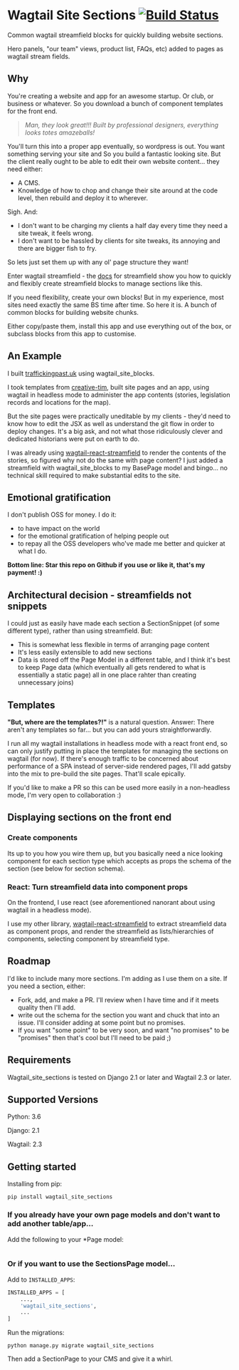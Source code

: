 # Wagtail Site Sections [![Build Status](https://travis-ci.com/thclark/wagtail_site_blocks.svg?branch=master)](https://travis-ci.com/thclark/wagtail_site_blocks)


Common wagtail streamfield blocks for quickly building website sections.

Hero panels, "our team" views, product list, FAQs, etc) added to pages as wagtail stream fields.


## Why

You're creating a website and app for an awesome startup. Or club, or business or whatever. So you download a bunch of
component templates for the front end.

> *Man, they look great!!! Built by professional designers, everything looks totes amazeballs!*

You'll turn this into a proper app eventually, so wordpress is out. You want something serving your site and 
So you build a fantastic looking site. But the client really ought to be able to edit their own website content... 
they need either:
- A CMS.
- Knowledge of how to chop and change their site around at the code level, then rebuild and deploy it to wherever.

Sigh. And:
- I don't want to be charging my clients a half day every time they need a site tweak, it feels wrong.
- I don't want to be hassled by clients for site tweaks, its annoying and there are bigger fish to fry.

So lets just set them up with any ol' page structure they want!

Enter wagtail streamfield - the [docs]() for streamfield show you how to quickly and flexibly create streamfield blocks
to manage sections like this.

If you need flexibility, create your own blocks! But in my experience, most sites need exactly the same BS time after time.
So here it is. A bunch of common blocks for building website chunks.

Either copy/paste them, install this app and use everything out of the box, or subclass blocks from this app to customise.


## An Example

I built [traffickingpast.uk](TODO) using wagtail_site_blocks.  

I took templates from [creative-tim](https://www.creative-tim.com/product/material-kit-pro-react), built site pages
and an app, using wagtail in headless mode to administer the app contents (stories, legislation records and locations
for the map).

But the site pages were practically uneditable by my clients - they'd need to know how to edit the JSX as well as
understand the git flow in order to deploy changes. It's a big ask, and not what those ridiculously clever and dedicated
historians were put on earth to do.

I was already using [wagtail-react-streamfield](TODO) to render the contents of the stories, so figured why not do the same
with page content? I just added a streamfield with wagtail_site_blocks to my BasePage model and bingo... no technical
skill required to make substantial edits to the site.


## Emotional gratification

I don't publish OSS for money. I do it:
 - to have impact on the world
 - for the emotional gratification of helping people out
 - to repay all the OSS developers who've made me better and quicker at what I do.

**Bottom line: Star this repo on Github if you use or like it, that's my payment! :)** 


## Architectural decision - streamfields not snippets

I could just as easily have made each section a SectionSnippet (of some different type), rather than using streamfield. But:
 - This is somewhat less flexible in terms of arranging page content
 - It's less easily extensible to add new sections
 - Data is stored off the Page Model in a different table, and I think it's best to keep Page data (which eventually all
 gets rendered to what is essentially a static page) all in one place rahter than creating unnecessary joins)


## Templates

**"But, where are the templates?!"** is a natural question. Answer: There aren't any templates so far... but you can add
yours straightforwardly.

I run all my wagtail installations in headless mode with a react front end, so can only justify putting in place the
templates for managing the sections on wagtail (for now). If there's enough traffic to be concerned about performance of
a SPA instead of server-side rendered pages, I'll add gatsby into the mix to pre-build the site pages.
That'll scale epically.

If you'd like to make a PR so this can be used more easily in a non-headless mode, I'm very open to collaboration :)


## Displaying sections on the front end

### Create components

Its up to you how you wire them up, but you basically need a nice looking component for each section type which accepts
as props the schema of the section (see below for section schema).

### React: Turn streamfield data into component props

On the frontend, I use react (see aforementioned nanorant about using wagtail in a headless mode). 

I use my other library, [wagtail-react-streamfield]() to extract streamfield data as component props, and render the 
streamfield as lists/hierarchies of components, selecting component by streamfield type.


## Roadmap

I'd like to include many more sections. I'm adding as I use them on a site. If you need a section, either:
- Fork, add, and make a PR. I'll review when I have time and if it meets quality then I'll add.
- write out the schema for the section you want and chuck that into an issue. I'll consider adding at some point but no promises.
- If you want "some point" to be very soon, and want "no promises" to be "promises" then that's cool but I'll need to be paid ;)


## Requirements

Wagtail_site_sections is tested on Django 2.1 or later and Wagtail 2.3 or later.


## Supported Versions

Python: 3.6

Django: 2.1

Wagtail: 2.3


## Getting started

Installing from pip:

```
pip install wagtail_site_sections
```

### If you already have your own page models and don't want to add another table/app...
Add the following to your *Page model:
```
```

### Or if you want to use the SectionsPage model...

Add to `INSTALLED_APPS`:
```python
INSTALLED_APPS = [
    ...,
    'wagtail_site_sections',
    ...
]
```
Run the migrations:
```
python manage.py migrate wagtail_site_sections
```
Then add a SectionPage to your CMS and give it a whirl.

